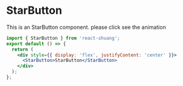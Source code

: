 # StarButton

This is an StarButton component. please click see the animation

```jsx
import { StarButton } from 'react-shuang';
export default () => {
  return (
    <div style={{ display: 'flex', justifyContent: 'center' }}>
      <StarButton>StarButton</StarButton>
    </div>
  );
};
```
